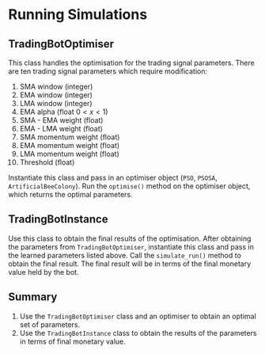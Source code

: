 # Running Simulations

## TradingBotOptimiser

This class handles the optimisation for the trading signal parameters. There are ten trading signal parameters which require modification:

1. SMA window (integer)
2. EMA window (integer)
3. LMA window (integer)
4. EMA alpha (float $0 < x < 1$)
5. SMA - EMA weight (float)
6. EMA - LMA weight (float)
7. SMA momentum weight (float)
8. EMA momentum weight (float)
9. LMA momentum weight (float)
10. Threshold (float)

Instantiate this class and pass in an optimiser object (`PSO`, `PSOSA`, `ArtificialBeeColony`). Run the `optimise()` method on the optimiser object, which returns the optimal parameters.

## TradingBotInstance

Use this class to obtain the final results of the optimisation. After obtaining the parameters from `TradingBotOptimiser`, instantiate this class and pass in the learned parameters listed above. Call the `simulate_run()` method to obtain the final result. The final result will be in terms of the final monetary value held by the bot.

## Summary

1. Use the `TradingBotOptimiser` class and an optimiser to obtain an optimal set of parameters.
2. Use the `TradingBotInstance` class to obtain the results of the parameters in terms of final monetary value.